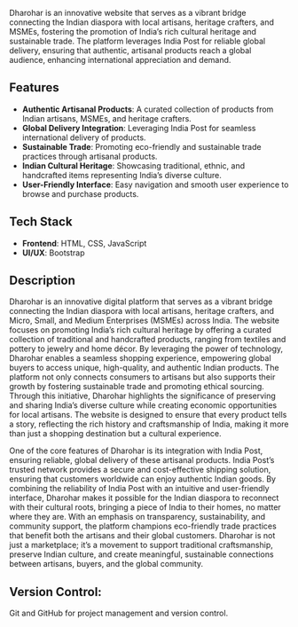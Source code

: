 Dharohar is an innovative website that serves as a vibrant bridge connecting the Indian diaspora with local artisans, heritage crafters, and MSMEs, fostering the promotion of India’s rich cultural heritage and sustainable trade. The platform leverages India Post for reliable global delivery, ensuring that authentic, artisanal products reach a global audience, enhancing international appreciation and demand.

## Features

- **Authentic Artisanal Products**: A curated collection of products from Indian artisans, MSMEs, and heritage crafters.
- **Global Delivery Integration**: Leveraging India Post for seamless international delivery of products.
- **Sustainable Trade**: Promoting eco-friendly and sustainable trade practices through artisanal products.
- **Indian Cultural Heritage**: Showcasing traditional, ethnic, and handcrafted items representing India’s diverse culture.
- **User-Friendly Interface**: Easy navigation and smooth user experience to browse and purchase products.

## Tech Stack

- **Frontend**: HTML, CSS, JavaScript
- **UI/UX**: Bootstrap

## Description

Dharohar is an innovative digital platform that serves as a vibrant bridge connecting the Indian diaspora with local artisans, heritage crafters, and Micro, Small, and Medium Enterprises (MSMEs) across India. The website focuses on promoting India’s rich cultural heritage by offering a curated collection of traditional and handcrafted products, ranging from textiles and pottery to jewelry and home décor. By leveraging the power of technology, Dharohar enables a seamless shopping experience, empowering global buyers to access unique, high-quality, and authentic Indian products. The platform not only connects consumers to artisans but also supports their growth by fostering sustainable trade and promoting ethical sourcing. Through this initiative, Dharohar highlights the significance of preserving and sharing India’s diverse culture while creating economic opportunities for local artisans. The website is designed to ensure that every product tells a story, reflecting the rich history and craftsmanship of India, making it more than just a shopping destination but a cultural experience.

One of the core features of Dharohar is its integration with India Post, ensuring reliable, global delivery of these artisanal products. India Post’s trusted network provides a secure and cost-effective shipping solution, ensuring that customers worldwide can enjoy authentic Indian goods. By combining the reliability of India Post with an intuitive and user-friendly interface, Dharohar makes it possible for the Indian diaspora to reconnect with their cultural roots, bringing a piece of India to their homes, no matter where they are. With an emphasis on transparency, sustainability, and community support, the platform champions eco-friendly trade practices that benefit both the artisans and their global customers. Dharohar is not just a marketplace; it’s a movement to support traditional craftsmanship, preserve Indian culture, and create meaningful, sustainable connections between artisans, buyers, and the global community.

## Version Control: 

Git and GitHub for project management and version control.

